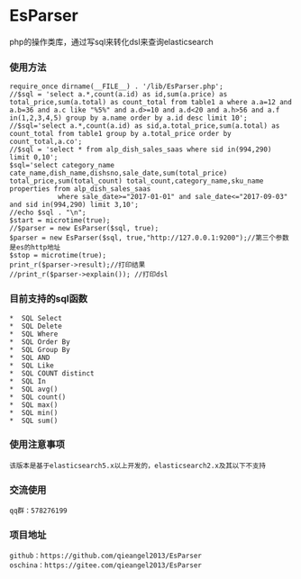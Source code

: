 # EsParser
php的操作类库，通过写sql来转化dsl来查询elasticsearch
### 使用方法
    require_once dirname(__FILE__) . '/lib/EsParser.php';
    //$sql = 'select a.*,count(a.id) as id,sum(a.price) as total_price,sum(a.total) as count_total from table1 a where a.a=12 and a.b=36 and a.c like "%5%" and a.d>=10 and a.d<20 and a.h>56 and a.f in(1,2,3,4,5) group by a.name order by a.id desc limit 10';
    //$sql='select a.*,count(a.id) as sid,a.total_price,sum(a.total) as count_total from table1 group by a.total_price order by count_total,a.co';
    //$sql = 'select * from alp_dish_sales_saas where sid in(994,290) limit 0,10';
    $sql='select category_name cate_name,dish_name,dishsno,sale_date,sum(total_price) total_price,sum(total_count) total_count,category_name,sku_name properties from alp_dish_sales_saas 
				where sale_date>="2017-01-01" and sale_date<="2017-09-03" and sid in(994,290) limit 3,10';
    //echo $sql . "\n";
    $start = microtime(true);
    //$parser = new EsParser($sql, true);
    $parser = new EsParser($sql, true,"http://127.0.0.1:9200");//第三个参数是es的http地址
    $stop = microtime(true);
    print_r($parser->result);//打印结果
    //print_r($parser->explain()); //打印dsl
### 目前支持的sql函数
    *  SQL Select
    *  SQL Delete
    *  SQL Where
    *  SQL Order By
    *  SQL Group By
    *  SQL AND 
    *  SQL Like
    *  SQL COUNT distinct
    *  SQL In
    *  SQL avg()
    *  SQL count()
    *  SQL max()
    *  SQL min()
    *  SQL sum()
### 使用注意事项
    该版本是基于elasticsearch5.x以上开发的，elasticsearch2.x及其以下不支持
### 交流使用
    qq群：578276199
### 项目地址
    github：https://github.com/qieangel2013/EsParser
    oschina：https://gitee.com/qieangel2013/EsParser
